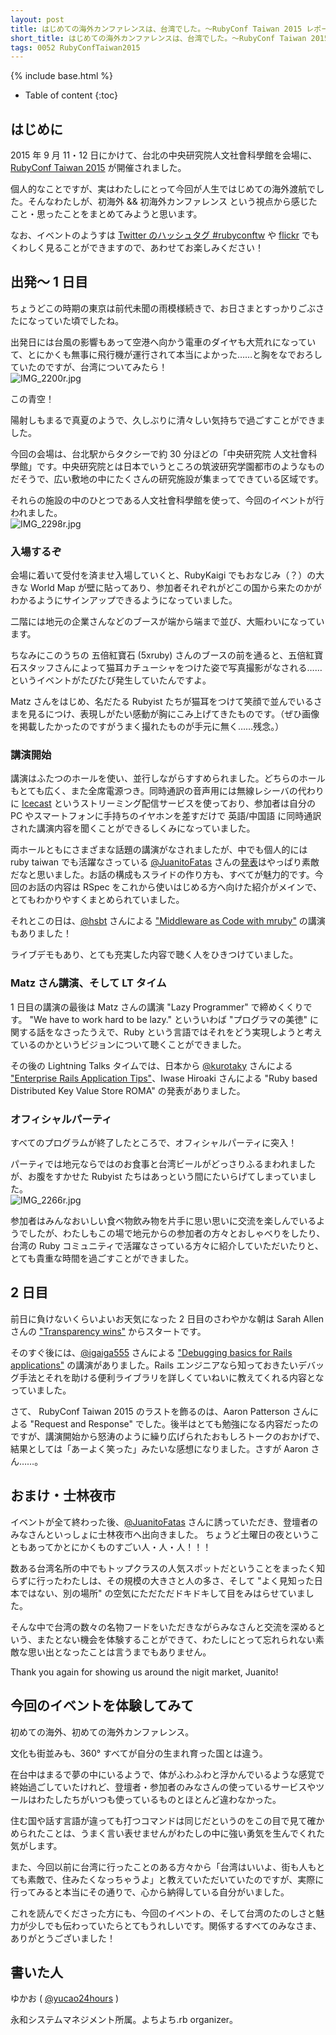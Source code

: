 ```yaml
---
layout: post
title: はじめての海外カンファレンスは、台湾でした。〜RubyConf Taiwan 2015 レポート〜
short_title: はじめての海外カンファレンスは、台湾でした。〜RubyConf Taiwan 2015 レポート〜
tags: 0052 RubyConfTaiwan2015
---
```

{% include base.html %}


* Table of content
{:toc}


## はじめに

2015 年 9 月 11・12 日にかけて、台北の中央研究院人文社會科學館を会場に、[RubyConf Taiwan 2015](http://2015.rubyconf.tw/) が開催されました。

個人的なことですが、実はわたしにとって今回が人生ではじめての海外渡航でした。そんなわたしが、初海外 &amp;&amp; 初海外カンファレンス という視点から感じたこと・思ったことをまとめてみようと思います。

なお、イベントのようすは [Twitter のハッシュタグ #rubyconftw](https://twitter.com/hashtag/rubyconftw?f=images&vertical=default&src=hash) や [flickr](https://www.flickr.com/photos/123590011@N08/sets/) でもくわしく見ることができますので、あわせてお楽しみください！

## 出発〜 1 日目

ちょうどこの時期の東京は前代未聞の雨模様続きで、お日さまとすっかりごぶさたになっていた頃でしたね。

出発日には台風の影響もあって空港へ向かう電車のダイヤも大荒れになっていて、とにかくも無事に飛行機が運行されて本当によかった……と胸をなでおろしていたのですが、台湾についてみたら！
<br />
![IMG_2200r.jpg]({{base}}{{site.baseurl}}/images/0052-RubyConfTaiwan2015/IMG_2200r.jpg)
<br />

この青空！

陽射しもまるで真夏のようで、久しぶりに清々しい気持ちで過ごすことができました。

今回の会場は、台北駅からタクシーで約 30 分ほどの「中央研究院 人文社會科學館」です。中央研究院とは日本でいうところの筑波研究学園都市のようなものだそうで、広い敷地の中にたくさんの研究施設が集まってできている区域です。

それらの施設の中のひとつである人文社會科學館を使って、今回のイベントが行われました。
<br />
![IMG_2298r.jpg]({{base}}{{site.baseurl}}/images/0052-RubyConfTaiwan2015/IMG_2298r.jpg)
<br />

### 入場するぞ

会場に着いて受付を済ませ入場していくと、RubyKaigi でもおなじみ（？）の大きな World Map が壁に貼ってあり、参加者それぞれがどこの国から来たのかがわかるようにサインアップできるようになっていました。

二階には地元の企業さんなどのブースが端から端まで並び、大賑わいになっています。

ちなみにこのうちの 五倍紅寶石 (5xruby) さんのブースの前を通ると、五倍紅寶石スタッフさんによって猫耳カチューシャをつけた姿で写真撮影がなされる……というイベントがたびたび発生していたんですよ。

Matz さんをはじめ、名だたる Rubyist たちが猫耳をつけて笑顔で並んでいるさまを見るにつけ、表現しがたい感動が胸にこみ上げてきたものです。（ぜひ画像を掲載したかったのですがうまく撮れたものが手元に無く……残念。）

### 講演開始

講演はふたつのホールを使い、並行しながらすすめられました。どちらのホールもとても広く、また全席電源つき。同時通訳の音声用には無線レシーバの代わりに [Icecast](http://icecast.org/) というストリーミング配信サービスを使っており、参加者は自分の PC やスマートフォンに手持ちのイヤホンを差すだけで 英語/中国語 に同時通訳された講演内容を聞くことができるしくみになっていました。

両ホールともにさまざまな話題の講演がなされましたが、中でも個人的には ruby taiwan でも活躍なさっている [@JuanitoFatas](https://twitter.com/JuanitoFatas) さんの[発表](https://speakerdeck.com/juanitofatas/rspec-for-practical-rubyist)はやっぱり素敵だなと思いました。お話の構成もスライドの作り方も、すべてが魅力的です。今回のお話の内容は RSpec をこれから使いはじめる方へ向けた紹介がメインで、とてもわかりやすくまとめられていました。

それとこの日は、[@hsbt](https://twitter.com/hsbt) さんによる ["Middleware as Code with mruby"](http://www.slideshare.net/hsbt/middleware-as-code-with-mruby-52663708) の講演もありました！

ライブデモもあり、とても充実した内容で聴く人をひきつけていました。

### Matz さん講演、そして LT タイム

1 日目の講演の最後は Matz さんの講演 "Lazy Programmer" で締めくくりです。
"We have to work hard to be lazy." といういわば "プログラマの美徳"  に関する話をなさったうえで、Ruby という言語ではそれをどう実現しようと考えているのかというビジョンについて聴くことができました。

その後の Lightning Talks タイムでは、日本から [@kurotaky](https://twitter.com/kurotaky) さんによる
["Enterprise Rails Application Tips"](https://speakerdeck.com/kurotaky/enterprise-rails-application-tips)、Iwase Hiroaki さんによる "Ruby based Distributed Key Value Store ROMA" の発表がありました。

### オフィシャルパーティ

すべてのプログラムが終了したところで、オフィシャルパーティに突入！

パーティでは地元ならではのお食事と台湾ビールがどっさりふるまわれましたが、お腹をすかせた Rubyist たちはあっという間にたいらげてしまっていました。
<br />
![IMG_2266r.jpg]({{base}}{{site.baseurl}}/images/0052-RubyConfTaiwan2015/IMG_2266r.jpg)
<br />

参加者はみんなおいしい食べ物飲み物を片手に思い思いに交流を楽しんでいるようでしたが、わたしもこの場で地元からの参加者の方々とおしゃべりをしたり、台湾の Ruby コミュニティで活躍なさっている方々に紹介していただいたりと、とても貴重な時間を過ごすことができました。

## 2 日目

前日に負けないくらいよいお天気になった 2 日目のさわやかな朝は Sarah Allen さんの ["Transparency wins"](http://www.slideshare.net/sarah.allen/transparency-wins) からスタートです。

そのすぐ後には、[@igaiga555](https://twitter.com/igaiga555) さんによる ["Debugging basics for Rails applications"](https://speakerdeck.com/igaiga/rubyconftaiwan2015) の講演がありました。Rails エンジニアなら知っておきたいデバッグ手法とそれを助ける便利ライブラリを詳しくていねいに教えてくれる内容となっていました。

さて、 RubyConf Taiwan 2015 のラストを飾るのは、Aaron Patterson さんによる "Request and Response" でした。後半はとても勉強になる内容だったのですが、講演開始から怒涛のように繰り広げられたおもしろトークのおかげで、結果としては「あーよく笑った」みたいな感想になりました。さすが Aaron さん……。

## おまけ・士林夜市

イベントが全て終わった後、[@JuanitoFatas](https://twitter.com/JuanitoFatas) さんに誘っていただき、登壇者のみなさんといっしょに士林夜市へ出向きました。
ちょうど土曜日の夜ということもあってかとにかくものすごい人・人・人！！！

数ある台湾名所の中でもトップクラスの人気スポットだということをまったく知らずに行ったわたしは、その規模の大きさと人の多さ、そして "よく見知った日本ではない、別の場所" の空気にただただドキドキして目をみはらせていました。

そんな中で台湾の数々の名物フードをいただきながらみなさんと交流を深めるという、またとない機会を体験することができて、わたしにとって忘れられない素敵な思い出となったことは言うまでもありません。 

Thank you again for showing us around the nigit market, Juanito!

## 今回のイベントを体験してみて

初めての海外、初めての海外カンファレンス。

文化も街並みも、360° すべてが自分の生まれ育った国とは違う。

在台中はまるで夢の中にいるようで、体がふわふわと浮かんでいるような感覚で終始過ごしていたけれど、登壇者・参加者のみなさんの使っているサービスやツールはわたしたちがいつも使っているものとほとんど違わなかった。

住む国や話す言語が違っても打つコマンドは同じだというのをこの目で見て確かめられたことは、うまく言い表せませんがわたしの中に強い勇気を生んでくれた気がします。

また、今回以前に台湾に行ったことのある方々から「台湾はいいよ、街も人もとても素敵で、住みたくなっちゃうよ」と教えていただいていたのですが、実際に行ってみると本当にその通りで、心から納得している自分がいました。

これを読んでくださった方にも、今回のイベントの、そして台湾のたのしさと魅力が少しでも伝わっていたらとてもうれしいです。関係するすべてのみなさま、ありがとうございました！

## 書いた人

ゆかお ( [@yucao24hours](https://twitter.com/yucao24hours?lang=ja) )

永和システムマネジメント所属。よちよち.rb organizer。


